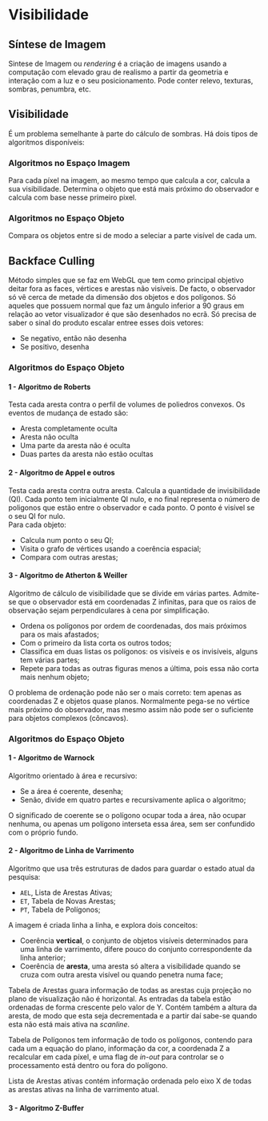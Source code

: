 # Visibilidade

## Síntese de Imagem

Sintese de Imagem ou *rendering* é a criação de imagens usando a computação com elevado grau de realismo a partir da geometria e interação com a luz e o seu posicionamento. Pode conter relevo, texturas, sombras, penumbra, etc.

## Visibilidade

É um problema semelhante à parte do cálculo de sombras. Há dois tipos de algoritmos disponíveis:

### Algoritmos no Espaço Imagem

Para cada píxel na imagem, ao mesmo tempo que calcula a cor, calcula a sua visibilidade. Determina o objeto que está mais próximo do observador e calcula com base nesse primeiro pixel.

### Algoritmos no Espaço Objeto

Compara os objetos entre si de modo a seleciar a parte visível de cada um. 

## Backface Culling

Método simples que se faz em WebGL que tem como principal objetivo deitar fora as faces, vértices e arestas não visíveis. De facto, o observador só vê cerca de metade da dimensão dos objetos e dos polígonos. Só aqueles que possuem normal que faz um ângulo inferior a 90 graus em relação ao vetor visualizador é que são desenhados no ecrã. Só precisa de saber o sinal do produto escalar entree esses dois vetores:
- Se negativo, então não desenha
- Se positivo, desenha

### Algoritmos do Espaço Objeto

#### 1 - Algoritmo de Roberts

Testa cada aresta contra o perfil de volumes de poliedros convexos. Os eventos de mudança de estado são:
- Aresta completamente oculta
- Aresta não oculta
- Uma parte da aresta não é oculta
- Duas partes da aresta não estão ocultas

#### 2 - Algoritmo de Appel e outros

Testa cada aresta contra outra aresta. Calcula a quantidade de invisibilidade (QI). Cada ponto tem inicialmente QI nulo, e no final representa o número de poligonos que estão entre o observador e cada ponto. O ponto é visível se o seu QI for nulo. <br>
Para cada objeto:
- Calcula num ponto o seu QI;
- Visita o grafo de vértices usando a coerência espacial;
- Compara com outras arestas;

#### 3 - Algoritmo de Atherton & Weiller

Algoritmo de cálculo de visibilidade que se divide em várias partes. Admite-se que o observador está em coordenadas Z infinitas, para que os raios de observação sejam perpendiculares à cena por simplificação.

- Ordena os polígonos por ordem de coordenadas, dos mais próximos para os mais afastados;
- Com o primeiro da lista corta os outros todos;
- Classifica em duas listas os polígonos: os visíveis e os invisíveis, alguns tem várias partes;
- Repete para todas as outras figuras menos a última, pois essa não corta mais nenhum objeto;

O problema de ordenação pode não ser o mais correto: tem apenas as coordenadas Z e objetos quase planos. Normalmente pega-se no vértice mais próximo do observador, mas mesmo assim não pode ser o suficiente para objetos complexos (côncavos).

### Algoritmos do Espaço Objeto

#### 1 - Algoritmo de Warnock 

Algoritmo orientado à área e recursivo:
- Se a área é coerente, desenha;
- Senão, divide em quatro partes e recursivamente aplica o algoritmo;

O significado de coerente se o polígono ocupar toda a área, não ocupar nenhuma, ou apenas um polígono interseta essa área, sem ser confundido com o próprio fundo.

#### 2 - Algoritmo de Linha de Varrimento

Algoritmo que usa três estruturas de dados para guardar o estado atual da pesquisa:
- `AEL`, Lista de Arestas Ativas;
- `ET`, Tabela de Novas Arestas;
- `PT`, Tabela de Polígonos;

A imagem é criada linha a linha, e explora dois conceitos:
- Coerência **vertical**, o conjunto de objetos visíveis determinados para uma linha de varrimento, difere pouco do conjunto correspondente da linha anterior;
- Coerência de **aresta**, uma aresta só altera a visibilidade quando se cruza com outra aresta visível ou quando penetra numa face;

Tabela de Arestas guara informação de todas as arestas cuja projeção no plano de visualização não é horizontal. As entradas da tabela estão ordenadas de forma crescente pelo valor de Y. Contém também a altura da aresta, de modo que esta seja decrementada e a partir daí sabe-se quando esta não está mais ativa na *scanline*.

Tabela de Polígonos tem informação de todo os polígonos, contendo para cada um a equação do plano, informação da cor, a coordenada Z a recalcular em cada píxel, e uma flag de *in-out* para controlar se o processamento está dentro ou fora do polígono.

Lista de Arestas ativas contém informação ordenada pelo eixo X de todas as arestas ativas na linha de varrimento atual.

#### 3 - Algoritmo Z-Buffer

<TODO>